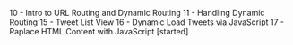 10 - Intro to URL Routing and Dynamic Routing
11 - Handling Dynamic Routing 
15 - Tweet List View
16 - Dynamic Load Tweets via JavaScript 
17 - Raplace HTML Content with JavaScript [started]